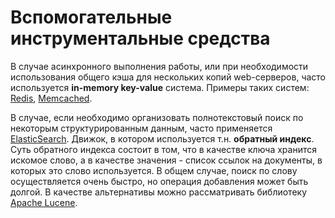 # Вспомогательные инструментальные средства

В случае асинхронного выполнения работы, или при необходимости использования общего кэша для нескольких копий web-серверов, часто используется **in-memory key-value** система. Примеры таких систем: [Redis](https://redis.io/), [Memcached](https://memcached.org/).

В случае, если необходимо организовать полнотекстовый поиск по некоторым структурированным данным, часто применяется [ElasticSearch](https://github.com/elastic/elasticsearch). Движок, в котором используется т.н. **обратный индекс**. Суть обратного индекса состоит в том, что в качестве ключа хранится искомое слово, а в качестве значения - список ссылок на документы, в которых это слово используется. В общем случае, поиск по слову осуществляется очень быстро, но операция добавления может быть долгой. В качестве альтернативы можно рассматривать библиотеку [Apache Lucene](https://lucene.apache.org/).
